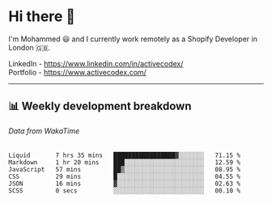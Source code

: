 # Hi there 👋

I'm Mohammed 😃 and I currently work remotely as a Shopify Developer in London 🇬🇧.

LinkedIn - https://www.linkedin.com/in/activecodex/
<br/>
Portfolio - https://www.activecodex.com/

---

## 📊 Weekly development breakdown
###### Data from WakaTime

<!--START_SECTION:waka-->

```text
Liquid       7 hrs 35 mins   █████████████████▓░░░░░░░   71.15 %
Markdown     1 hr 20 mins    ███░░░░░░░░░░░░░░░░░░░░░░   12.59 %
JavaScript   57 mins         ██▒░░░░░░░░░░░░░░░░░░░░░░   08.95 %
CSS          29 mins         █░░░░░░░░░░░░░░░░░░░░░░░░   04.55 %
JSON         16 mins         ▓░░░░░░░░░░░░░░░░░░░░░░░░   02.63 %
SCSS         0 secs          ░░░░░░░░░░░░░░░░░░░░░░░░░   00.10 %
```

<!--END_SECTION:waka-->
